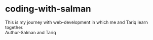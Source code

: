 # coding-with-salman
This is my journey with web-development in which me and Tariq learn together.
<br>
Author-Salman and Tariq
